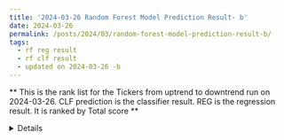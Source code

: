 ```yaml
---
title: '2024-03-26 Random Forest Model Prediction Result- b'
date: 2024-03-26
permalink: /posts/2024/03/random-forest-model-prediction-result-b/
tags:
  - rf reg result
  - rf clf result
  - updated on 2024-03-26 -b
---
```

** This is the rank list for the Tickers from uptrend to downtrend run on 2024-03-26. CLF prediction is the classifier result. REG is the regression result. It is ranked by Total score ** 


<details>

** Result Table **

|         |   CLF_perdiction |   CLF_K_perdiction |   REG_perdiction |   Total Score |   Rank |   Rank Percent |
|:--------|-----------------:|-------------------:|-----------------:|--------------:|-------:|---------------:|
| VST     |         4.80524  |        -0.0180106  |      0.293537    |     5.09878   |      1 |           1    |
| EPD     |         4.76186  |         0.0094199  |      0.0285149   |     4.79037   |      2 |           0.99 |
| EME     |         4.54294  |        -0.0531838  |      0.578622    |     5.12156   |      3 |           0.99 |
| PCAR    |         4.53128  |        -0.0045008  |      0.185745    |     4.71703   |      4 |           0.98 |
| MSTR    |         4.22838  |        -0.114852   |      5.81083     |    10.0392    |      5 |           0.98 |
| PGR     |         4.04528  |        -0.0692849  |      0.0370015   |     4.08228   |      6 |           0.97 |
| BLDR    |         3.91234  |         0.018343   |      0.090746    |     4.00308   |      7 |           0.97 |
| TTE     |         3.83837  |        -0.0757491  |      0.0584592   |     3.89683   |      8 |           0.96 |
| AMZN    |         3.82934  |         0.0168702  |      0.0986089   |     3.92795   |      9 |           0.96 |
| ONON    |         3.81151  |        -0.133205   |      0.0991584   |     3.91067   |     10 |           0.95 |
| CSL     |         3.78631  |        -0.129629   |      0.498633    |     4.28494   |     11 |           0.95 |
| AFL     |         3.75303  |        -0.0999241  |      0.0734558   |     3.82648   |     12 |           0.94 |
| VGT     |         3.71978  |        -0.127036   |      0.0681426   |     3.78793   |     13 |           0.94 |
| WMB     |         3.7165   |        -0.154539   |      0.0476912   |     3.76419   |     14 |           0.93 |
| XLK     |         3.6547   |        -0.0813857  |      0.0265425   |     3.68124   |     15 |           0.93 |
| VEEV    |         3.63058  |        -0.0970961  |      0.236455    |     3.86704   |     16 |           0.92 |
| ANET    |         3.55277  |        -0.261726   |      0.214534    |     3.7673    |     17 |           0.92 |
| TRU     |         3.47151  |        -0.138945   |      0.0722746   |     3.54378   |     18 |           0.91 |
| MCK     |         3.44712  |        -0.0902782  |      0.207132    |     3.65425   |     19 |           0.91 |
| NFLX    |         3.44245  |        -0.107085   |      0.303718    |     3.74617   |     20 |           0.9  |
| FDIS    |         3.39907  |        -0.0171121  |      0.0462946   |     3.44537   |     21 |           0.9  |
| BILL    |         3.37308  |        -0.128263   |      0.927774    |     4.30085   |     22 |           0.89 |
| CTVA    |         3.34331  |        -0.232801   |      0.0589755   |     3.40228   |     23 |           0.89 |
| XLF     |         3.34003  |        -0.176491   |      0.023967    |     3.364     |     24 |           0.89 |
| DECK    |         3.33326  |        -0.2068     |      0.245345    |     3.5786    |     25 |           0.88 |
| XLY     |         3.32983  |        -0.0506653  |      0.068699    |     3.39853   |     26 |           0.88 |
| ALV     |         3.31913  |         0.0705199  |      0.171376    |     3.49051   |     27 |           0.87 |
| NVDA    |         3.30226  |         0.021122   |      0.509528    |     3.81179   |     28 |           0.87 |
| FIX     |         3.30052  |        -0.177896   |      0.103146    |     3.40366   |     29 |           0.86 |
| FAST    |         3.28773  |        -0.121629   |      0.0527996   |     3.34053   |     30 |           0.86 |
| CRWD    |         3.17327  |        -0.229325   |      0.189799    |     3.36307   |     31 |           0.85 |
| META    |         3.11105  |        -0.131801   |      0.245446    |     3.3565    |     32 |           0.85 |
| FANG    |         3.06364  |        -0.24128    |      0.254262    |     3.3179    |     33 |           0.84 |
| MA      |         3.059    |        -0.223246   |     -0.59454     |     2.46446   |     34 |           0.84 |
| EMR     |         3.04966  |        -0.21674    |      0.0495551   |     3.09921   |     35 |           0.83 |
| KR      |         3.04441  |        -0.160292   |      0.0762681   |     3.12067   |     36 |           0.83 |
| MSFT    |         3.04039  |        -0.126055   |      0.31386     |     3.35425   |     37 |           0.82 |
| ITW     |         3.02384  |         0.144968   |      0.148408    |     3.17225   |     38 |           0.82 |
| CSCO    |         2.99816  |        -0.0483586  |      0.0218563   |     3.02001   |     39 |           0.81 |
| DXJ     |         2.9965   |        -0.0765706  |      0.0353446   |     3.03184   |     40 |           0.81 |
| AAPL    |         2.97994  |         0.0753885  |      0.0599758   |     3.03992   |     41 |           0.8  |
| VFH     |         2.96918  |        -0.202181   |      0.0677775   |     3.03695   |     42 |           0.8  |
| ADP     |         2.96912  |        -0.158108   |      0.10857     |     3.07769   |     43 |           0.79 |
| SU      |         2.94226  |        -0.166849   |      0.054741    |     2.997     |     44 |           0.79 |
| QQQ     |         2.93595  |        -0.110437   |      0.169059    |     3.10501   |     45 |           0.78 |
| XLI     |         2.92955  |        -0.0603249  |      0.101157    |     3.03071   |     46 |           0.78 |
| VOX     |         2.91432  |        -0.167397   |      0.150716    |     3.06504   |     47 |           0.78 |
| CEG     |         2.89945  |        -0.431517   |      0.381886    |     3.28134   |     48 |           0.77 |
| C       |         2.87158  |        -0.266287   |      0.120983    |     2.99256   |     49 |           0.77 |
| CMG     |         2.84098  |        -0.21966    |      2.03418     |     4.87516   |     50 |           0.76 |
| AXP     |         2.83968  |        -0.0529629  |      0.125898    |     2.96558   |     51 |           0.76 |
| PSX     |         2.79264  |        -0.195034   |      0.220242    |     3.01288   |     52 |           0.75 |
| GE      |         2.75814  |        -0.314142   |      0.152628    |     2.91076   |     53 |           0.75 |
| PYPL    |         2.75251  |        -0.281408   |      0.592708    |     3.34522   |     54 |           0.74 |
| ECL     |         2.73645  |        -0.243158   |     -0.0411252   |     2.69532   |     55 |           0.74 |
| JPM     |         2.72474  |        -0.241958   |      0.177046    |     2.90178   |     56 |           0.73 |
| TER     |         2.65467  |        -0.1074     |      0.0754286   |     2.7301    |     57 |           0.73 |
| ROP     |         2.64884  |        -0.26162    |      0.206588    |     2.85543   |     58 |           0.72 |
| ULVR.L  |         2.59253  |        -0.122535   |      2.163       |     4.75553   |     59 |           0.72 |
| SPY     |         2.57108  |        -0.158745   |      0.194327    |     2.7654    |     60 |           0.71 |
| ALL     |         2.55004  |        -0.3064     |      0.110718    |     2.66075   |     61 |           0.71 |
| HD      |         2.54287  |        -0.15701    |      0.238       |     2.78087   |     62 |           0.7  |
| NOW     |         2.51834  |        -0.219727   |      0.202521    |     2.72086   |     63 |           0.7  |
| CDNS    |         2.51693  |        -0.0882687  |      0.0727342   |     2.58966   |     64 |           0.69 |
| QCOM    |         2.5076   |        -0.154674   |      0.138351    |     2.64595   |     65 |           0.69 |
| ZBH     |         2.49101  |        -0.27029    |      0.0765008   |     2.56751   |     66 |           0.68 |
| TJX     |         2.47437  |        -0.182815   |      0.0193507   |     2.49372   |     67 |           0.68 |
| V       |         2.45493  |        -0.321893   |      0.100352    |     2.55528   |     68 |           0.67 |
| WDAY    |         2.45002  |        -0.22665    |      0.467219    |     2.91724   |     69 |           0.67 |
| RS      |         2.44902  |        -0.0869236  |      0.155214    |     2.60424   |     70 |           0.67 |
| OXY     |         2.43885  |        -0.199891   |      0.115146    |     2.554     |     71 |           0.66 |
| XLP     |         2.42934  |        -0.310316   |      0.0203886   |     2.44973   |     72 |           0.66 |
| CMCSA   |         2.4114   |        -0.355069   |      0.0203166   |     2.43172   |     73 |           0.65 |
| LOW     |         2.40781  |        -0.276802   |      0.284794    |     2.6926    |     74 |           0.65 |
| PNC     |         2.39375  |        -0.3541     |     -0.296425    |     2.09732   |     75 |           0.64 |
| ROG     |         2.34701  |        -0.175534   |      0.107099    |     2.45411   |     76 |           0.64 |
| TROW    |         2.33316  |        -0.178871   |      0.0914386   |     2.42459   |     77 |           0.63 |
| MRK     |         2.26697  |        -0.218314   |      0.00956971  |     2.27654   |     78 |           0.63 |
| ADSK    |         2.26369  |        -0.108823   |      0.0990426   |     2.36273   |     79 |           0.62 |
| CAT     |         2.25066  |        -0.208479   |      0.314244    |     2.5649    |     80 |           0.62 |
| PDD     |         2.23659  |         0.00587575 |     -0.0369563   |     2.19963   |     81 |           0.61 |
| XOM     |         2.23102  |        -0.258785   |      0.278205    |     2.50923   |     82 |           0.61 |
| WSM     |         2.21256  |        -0.278951   |      1.12012     |     3.33268   |     83 |           0.6  |
| USB     |         2.20609  |        -0.2281     |      0.0118162   |     2.2179    |     84 |           0.6  |
| WM      |         2.20318  |        -0.250317   |      0.0898796   |     2.29306   |     85 |           0.59 |
| UPS     |         2.1742   |        -0.350165   |      0.118488    |     2.29269   |     86 |           0.59 |
| GOOG    |         2.16419  |        -0.269038   |      0.216188    |     2.38038   |     87 |           0.58 |
| COIN    |         2.16114  |        -0.409036   |      1.34862     |     3.50976   |     88 |           0.58 |
| SNPS    |         2.15598  |        -0.230827   |      0.0802571   |     2.23624   |     89 |           0.57 |
| KO      |         2.15549  |        -0.21522    |      0.0259208   |     2.18142   |     90 |           0.57 |
| WFC     |         2.13818  |        -0.429012   |      0.0861117   |     2.2243    |     91 |           0.56 |
| COP     |         2.13797  |        -0.251668   |      0.259402    |     2.39737   |     92 |           0.56 |
| SHW     |         2.12667  |        -0.301086   |      0.0982542   |     2.22493   |     93 |           0.56 |
| SAP     |         2.0857   |        -0.232707   |      0.118351    |     2.20405   |     94 |           0.55 |
| DIS     |         2.04422  |        -0.280629   |      0.184927    |     2.22915   |     95 |           0.55 |
| PXD     |         2.03236  |        -0.247526   |      0.229305    |     2.26167   |     96 |           0.54 |
| MDLZ    |         2.02505  |        -0.262571   |      0.0142636   |     2.03931   |     97 |           0.54 |
| IYK     |         1.97545  |        -0.382422   |      0.0327313   |     2.00818   |     98 |           0.53 |
| PFE     |         1.94465  |        -0.254558   |      0.0357558   |     1.9804    |     99 |           0.53 |
| ORCL    |         1.94406  |        -0.204002   |      0.423073    |     2.36713   |    100 |           0.52 |
| PG      |         1.93941  |        -0.327949   |      0.00142502  |     1.94084   |    101 |           0.52 |
| A       |         1.93711  |        -0.313942   |     -0.0909291   |     1.84618   |    102 |           0.51 |
| EXPE    |         1.92063  |        -0.20628    |      0.00589448  |     1.92653   |    103 |           0.51 |
| BAC     |         1.89718  |         0.133566   |      0.0327439   |     1.92992   |    104 |           0.5  |
| MPC     |         1.89085  |        -0.345607   |     -0.29655     |     1.5943    |    105 |           0.5  |
| NEE     |         1.88281  |        -0.0694892  |      0.0950662   |     1.97788   |    106 |           0.49 |
| BK      |         1.87797  |        -0.0716583  |      0.00176598  |     1.87974   |    107 |           0.49 |
| MU      |         1.87671  |        -0.385885   |      0.0971863   |     1.97389   |    108 |           0.48 |
| LMT     |         1.87642  |        -0.400452   |     -0.0212341   |     1.85519   |    109 |           0.48 |
| CPB     |         1.87638  |        -0.319132   |     -0.00909662  |     1.86728   |    110 |           0.47 |
| IFF     |         1.83322  |        -0.377983   |      0.297171    |     2.13039   |    111 |           0.47 |
| FDX     |         1.73074  |        -0.545716   |      0.477835    |     2.20858   |    112 |           0.46 |
| MMM     |         1.72966  |        -0.374923   |      0.189915    |     1.91957   |    113 |           0.46 |
| SCHW    |         1.71717  |        -0.298096   |      0.0489199   |     1.76609   |    114 |           0.45 |
| VLO     |         1.61467  |        -0.437078   |      0.235396    |     1.85006   |    115 |           0.45 |
| PEP     |         1.57621  |        -0.0131346  |      0.177663    |     1.75387   |    116 |           0.44 |
| ISRG    |         1.52622  |        -0.216321   |     -0.0147879   |     1.51143   |    117 |           0.44 |
| XLC     |         1.49285  |        -0.633473   |      0.102731    |     1.59558   |    118 |           0.44 |
| MELI    |         1.4802   |        -0.0990679  |      0.0315843   |     1.51179   |    119 |           0.43 |
| BKNG    |         1.46982  |        -0.288668   |      0.860057    |     2.32988   |    120 |           0.43 |
| WMT     |         1.42134  |        -0.523051   |      0.0114992   |     1.43284   |    121 |           0.42 |
| OKE     |         1.39872  |        -0.480558   |      0.0382299   |     1.43695   |    122 |           0.42 |
| RTX     |         1.32218  |        -0.40107    |      0.118981    |     1.44116   |    123 |           0.41 |
| HSBC    |         1.30266  |        -0.230098   |      0.051079    |     1.35374   |    124 |           0.41 |
| T       |         1.25702  |        -0.505801   |     -0.000342562 |     1.25668   |    125 |           0.4  |
| XLE     |         1.22956  |        -0.43656    |      0.130983    |     1.36055   |    126 |           0.4  |
| LIN     |         1.10184  |        -0.4358     |      0.0946141   |     1.19646   |    127 |           0.39 |
| AZN     |         1.07221  |        -0.362443   |     -0.027612    |     1.0446    |    128 |           0.39 |
| MO      |         1.00023  |        -0.618488   |      0.136092    |     1.13632   |    129 |           0.38 |
| BHP     |         0.872043 |        -0.285784   |     -0.0460104   |     0.826033  |    130 |           0.38 |
| XLB     |         0.841164 |        -0.501602   |      0.0934937   |     0.934658  |    131 |           0.37 |
| NESN.SW |         0.791017 |        -0.424185   |     -0.0157245   |     0.775293  |    132 |           0.37 |
| EOG     |         0.78578  |        -0.565636   |      0.143317    |     0.929097  |    133 |           0.36 |
| UNH     |         0.73825  |        -0.391957   |      0.156133    |     0.894383  |    134 |           0.36 |
| CVX     |         0.670861 |        -0.506001   |      0.0895665   |     0.760427  |    135 |           0.35 |
| SHEL    |         0.643749 |        -0.378221   |      0.0922823   |     0.736032  |    136 |           0.35 |
| NUE     |         0.551154 |        -0.195172   |      0.0862155   |     0.637369  |    137 |           0.34 |
| BP      |         0.376621 |        -0.540511   |      0.00468562  |     0.381307  |    138 |           0.34 |
| KMI     |         0.288683 |        -0.481206   |      0.00482871  |     0.293511  |    139 |           0.33 |
| VZ      |         0.114044 |        -0.556214   |     -0.00571997  |     0.108324  |    140 |           0.33 |
| XLU     |         0.10901  |        -0.684183   |     -0.00299764  |     0.106013  |    141 |           0.33 |
| VDE     |        -0.207762 |        -0.849459   |      0.226883    |     0.0191202 |    142 |           0.32 |
| SMH     |        -0.234655 |         0.384928   |      0.0943284   |    -0.140326  |    143 |           0.32 |
| SOXX    |        -0.249281 |         0.449514   |     -0.0276099   |    -0.276891  |    144 |           0.31 |
| LULU    |        -0.347966 |         0.432991   |     -0.0550445   |    -0.403011  |    145 |           0.31 |
| ACN     |        -0.375069 |         0.256072   |     -0.091481    |    -0.46655   |    146 |           0.3  |
| ADI     |        -0.49571  |         0.552765   |      0.12275     |    -0.37296   |    147 |           0.3  |
| PLD     |        -0.504623 |         0.528047   |     -0.00251898  |    -0.507142  |    148 |           0.29 |
| ABT     |        -0.588667 |         0.47088    |     -0.110264    |    -0.698931  |    149 |           0.29 |
| KEYS    |        -0.610604 |         0.711371   |     -0.047424    |    -0.658028  |    150 |           0.28 |
| TXN     |        -0.734537 |         0.444171   |      0.0147263   |    -0.719811  |    151 |           0.28 |
| VNQ     |        -0.784983 |         0.385023   |     -0.018551    |    -0.803534  |    152 |           0.27 |
| IWM     |        -0.817892 |         0.383281   |     -0.0210811   |    -0.838973  |    153 |           0.27 |
| SIE.DE  |        -0.937553 |         0.487474   |     -0.0586468   |    -0.9962    |    154 |           0.26 |
| SYK     |        -0.944384 |         0.474271   |     -0.0464545   |    -0.990838  |    155 |           0.26 |
| MRVL    |        -1.02527  |         0.312912   |     -0.0660677   |    -1.09134   |    156 |           0.25 |
| EL      |        -1.03168  |         0.193425   |      0.065356    |    -0.966321  |    157 |           0.25 |
| CIBR    |        -1.03526  |         0.515875   |     -0.00365203  |    -1.03891   |    158 |           0.24 |
| KLAC    |        -1.11358  |         0.324661   |      0.114933    |    -0.998643  |    159 |           0.24 |
| EFX     |        -1.13819  |         0.513556   |     -0.0723373   |    -1.21053   |    160 |           0.23 |
| FTNT    |        -1.19923  |         0.352905   |     -0.0293928   |    -1.22862   |    161 |           0.23 |
| ASML    |        -1.26511  |         0.325809   |      0.00893928  |    -1.25617   |    162 |           0.22 |
| AVGO    |        -1.33948  |         0.137322   |     -0.193829    |    -1.5333    |    163 |           0.22 |
| ICE     |        -1.37278  |         0.3078     |     -0.00180298  |    -1.37458   |    164 |           0.22 |
| TMO     |        -1.38585  |         0.248843   |     -0.0740023   |    -1.45986   |    165 |           0.21 |
| COST    |        -1.40793  |         0.428869   |      0.25648     |    -1.15145   |    166 |           0.21 |
| NKE     |        -1.43206  |         0.468356   |     -0.0308066   |    -1.46287   |    167 |           0.2  |
| TSM     |        -1.4533   |         0.205971   |      0.0180503   |    -1.43525   |    168 |           0.2  |
| AMGN    |        -1.49395  |         0.298565   |      0.0453971   |    -1.44855   |    169 |           0.19 |
| WAT     |        -1.50519  |         0.246177   |      0.10637     |    -1.39882   |    170 |           0.19 |
| BMY     |        -1.56446  |         0.436007   |     -0.0156239   |    -1.58008   |    171 |           0.18 |
| IBM     |        -1.60049  |         0.118959   |      0.124706    |    -1.47579   |    172 |           0.18 |
| AMD     |        -1.61787  |         0.234798   |     -0.122985    |    -1.74085   |    173 |           0.17 |
| BLK     |        -1.63359  |         0.213859   |     -0.00176122  |    -1.63536   |    174 |           0.17 |
| MCHP    |        -1.67392  |         0.254738   |      0.0311087   |    -1.64281   |    175 |           0.16 |
| JBL     |        -1.71411  |         0.22036    |     -0.239533    |    -1.95364   |    176 |           0.16 |
| INTC    |        -1.72425  |         0.215786   |     -0.0544929   |    -1.77875   |    177 |           0.15 |
| JNJ     |        -1.73862  |         0.140437   |     -0.12419     |    -1.86281   |    178 |           0.15 |
| AMAT    |        -1.76124  |         0.0839504  |     -0.00770953  |    -1.76895   |    179 |           0.14 |
| PANW    |        -1.82294  |         0.514356   |      0.125617    |    -1.69732   |    180 |           0.14 |
| Z       |        -1.82702  |         0.168329   |     -0.270765    |    -2.09778   |    181 |           0.13 |
| LRCX    |        -1.90595  |         0.132863   |      0.228361    |    -1.67759   |    182 |           0.13 |
| BIIB    |        -1.91045  |         0.294112   |     -0.0656979   |    -1.97615   |    183 |           0.12 |
| TSLA    |        -1.91525  |         0.31478    |     -0.238295    |    -2.15355   |    184 |           0.12 |
| MCD     |        -1.9205   |         0.201782   |     -0.223236    |    -2.14374   |    185 |           0.11 |
| MAS     |        -2.00075  |         0.260131   |     -0.0012404   |    -2.00199   |    186 |           0.11 |
| MDB     |        -2.11618  |         0.414494   |     -2.26867     |    -4.38485   |    187 |           0.11 |
| MDT     |        -2.14556  |         0.0716635  |     -0.0503899   |    -2.19595   |    188 |           0.1  |
| HII     |        -2.15637  |         0.156098   |     -0.0125371   |    -2.1689    |    189 |           0.1  |
| SPGI    |        -2.20126  |         0.382883   |     -0.0757823   |    -2.27704   |    190 |           0.09 |
| XBI     |        -2.20268  |         0.131812   |     -0.0979506   |    -2.30063   |    191 |           0.09 |
| NOVN.SW |        -2.24538  |         0.0360591  |     -0.0386303   |    -2.28402   |    192 |           0.08 |
| REGN    |        -2.31042  |         0.240057   |      0.0422258   |    -2.26819   |    193 |           0.08 |
| SMCI    |        -2.31914  |         0.190403   |     -0.214006    |    -2.53314   |    194 |           0.07 |
| XLV     |        -2.35602  |         0.173985   |     -0.0169125   |    -2.37293   |    195 |           0.07 |
| TLT     |        -2.40763  |         0.172653   |     -0.0402095   |    -2.44784   |    196 |           0.06 |
| ABBV    |        -2.44937  |         0.0349304  |     -0.0442603   |    -2.49363   |    197 |           0.06 |
| CRM     |        -2.4637   |         0.281188   |      0.0275887   |    -2.43612   |    198 |           0.05 |
| VHT     |        -2.62017  |         0.196074   |     -0.0416141   |    -2.66179   |    199 |           0.05 |
| TOELY   |        -2.62744  |         0.257689   |      0.0369195   |    -2.59052   |    200 |           0.04 |
| HON     |        -2.69558  |         0.0301939  |     -0.0669437   |    -2.76252   |    201 |           0.04 |
| ADBE    |        -2.76439  |         0.147716   |     -0.933231    |    -3.69762   |    202 |           0.03 |
| INTU    |        -2.92553  |         0.0546143  |      0.0745992   |    -2.85093   |    203 |           0.03 |
| IBB     |        -2.98931  |         0.303274   |     -0.0508384   |    -3.04014   |    204 |           0.02 |
| UBER    |        -3.10192  |         0.149363   |      0.0200922   |    -3.08183   |    205 |           0.02 |
| BA      |        -3.20465  |         0.121615   |     -0.585206    |    -3.78986   |    206 |           0.01 |
| NET     |        -3.21484  |         0.342783   |     -0.21676     |    -3.4316    |    207 |           0.01 |
| LLY     |        -3.32956  |         0.00999869 |      0.174904    |    -3.15466   |    208 |           0    |
| DDOG    |        -4.03546  |        -0.0338671  |     -0.148492    |    -4.18395   |    209 |           0    |

</details>

